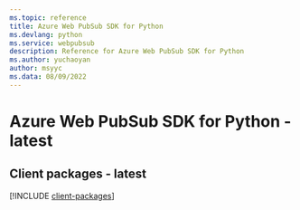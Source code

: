 ```yaml
---
ms.topic: reference
title: Azure Web PubSub SDK for Python
ms.devlang: python
ms.service: webpubsub
description: Reference for Azure Web PubSub SDK for Python
ms.author: yuchaoyan
author: msyyc
ms.data: 08/09/2022
---
```

# Azure Web PubSub SDK for Python - latest

## Client packages - latest
[!INCLUDE [client-packages](web-pubsub-client-index.md)]